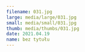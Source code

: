 ```yaml
---
filename: 031.jpg
large: media/large/031.jpg
small: media/small/031.jpg
thumb: media/thumbs/031.jpg
date: 2021.04.19
name: bez tytułu
---
```


